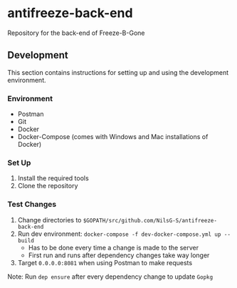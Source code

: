 # antifreeze-back-end
Repository for the back-end of Freeze-B-Gone

## Development

This section contains instructions for setting up and using the development environment.

### Environment

- Postman
- Git
- Docker
- Docker-Compose (comes with Windows and Mac installations of Docker)

### Set Up

1. Install the required tools
2. Clone the repository

### Test Changes

1. Change directories to `$GOPATH/src/github.com/NilsG-S/antifreeze-back-end`
2. Run dev environment: `docker-compose -f dev-docker-compose.yml up --build`
    - Has to be done every time a change is made to the server
    - First run and runs after dependency changes take way longer
3. Target `0.0.0.0:8081` when using Postman to make requests

Note: Run `dep ensure` after every dependency change to update `Gopkg`
